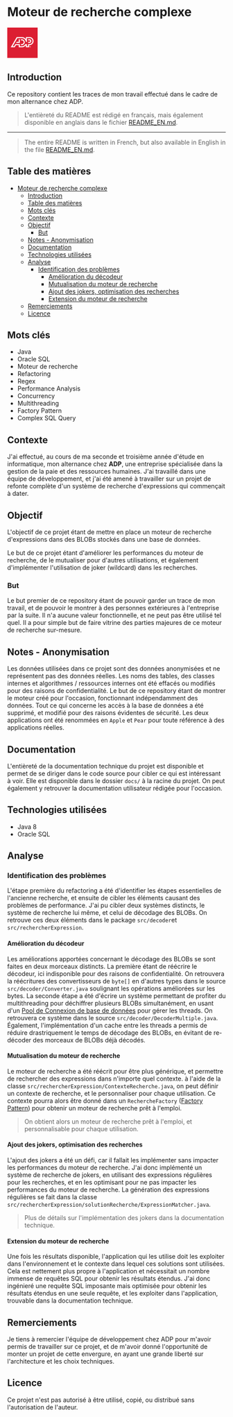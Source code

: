 # Moteur de recherche complexe

<img src="./img/adp.png" alt="ADP" width="70"/>

## Introduction

Ce repository contient les traces de mon travail effectué dans le cadre de mon alternance chez ADP.

> L'entièreté du README est rédigé en français, mais également disponible en anglais dans le fichier [README_EN.md](./README_EN.md).

---

> The entire README is written in French, but also available in English in the file [README_EN.md](./README_EN.md).

## Table des matières

- [Moteur de recherche complexe](#moteur-de-recherche-complexe)
  - [Introduction](#introduction)
  - [Table des matières](#table-des-matières)
  - [Mots clés](#mots-clés)
  - [Contexte](#contexte)
  - [Objectif](#objectif)
    - [But](#but)
  - [Notes - Anonymisation](#notes---anonymisation)
  - [Documentation](#documentation)
  - [Technologies utilisées](#technologies-utilisées)
  - [Analyse](#analyse)
    - [Identification des problèmes](#identification-des-problèmes)
      - [Amélioration du décodeur](#amélioration-du-décodeur)
      - [Mutualisation du moteur de recherche](#mutualisation-du-moteur-de-recherche)
      - [Ajout des jokers, optimisation des recherches](#ajout-des-jokers-optimisation-des-recherches)
      - [Extension du moteur de recherche](#extension-du-moteur-de-recherche)
  - [Remerciements](#remerciements)
  - [Licence](#licence)

## Mots clés

- Java
- Oracle SQL
- Moteur de recherche
- Refactoring
- Regex
- Performance Analysis
- Concurrency
- Multithreading
- Factory Pattern
- Complex SQL Query

## Contexte

J'ai effectué, au cours de ma seconde et troisième année d'étude en informatique, mon alternance chez **ADP**, une entreprise spécialisée dans la gestion de la paie et des ressources humaines. J'ai travaillé dans une équipe de développement, et j'ai été amené à travailler sur un projet de refonte complète d'un système de recherche d'expressions qui commençait à dater.

## Objectif

L'objectif de ce projet étant de mettre en place un moteur de recherche d'expressions dans des BLOBs stockés dans une base de données.

Le but de ce projet étant d'améliorer les performances du moteur de recherche, de le mutualiser pour d'autres utilisations, et également d'implémenter l'utilisation de joker (wildcard) dans les recherches.

### But

Le but premier de ce repository étant de pouvoir garder un trace de mon travail, et de pouvoir le montrer à des personnes extérieures à l'entreprise par la suite. Il n'a aucune valeur fonctionnelle, et ne peut pas être utilisé tel quel. Il a pour simple but de faire vitrine des parties majeures de ce moteur de recherche sur-mesure.

## Notes - Anonymisation

Les données utilisées dans ce projet sont des données anonymisées et ne représentent pas des données réelles. Les noms des tables, des classes internes et algorithmes / ressources internes ont été effacés ou modifiés pour des raisons de confidentialité. Le but de ce repository étant de montrer le moteur créé pour l'occasion, fonctionnant indépendamment des données. Tout ce qui concerne les accès à la base de données a été supprimé, et modifié pour des raisons évidentes de sécurité.
Les deux applications ont été renommées en `Apple` et `Pear` pour toute référence à des applications réelles.

## Documentation

L'entièreté de la documentation technique du projet est disponible et permet de se diriger dans le code source pour cibler ce qui est intéressant à voir. Elle est disponible dans le dossier `docs/` à la racine du projet. On peut également y retrouver la documentation utilisateur rédigée pour l'occasion.

## Technologies utilisées

- Java 8
- Oracle SQL

## Analyse

### Identification des problèmes

L'étape première du refactoring a été d'identifier les étapes essentielles de l'ancienne recherche, et ensuite de cibler les éléments causant des problèmes de performance. J'ai pu cibler deux systèmes distincts, le système de recherche lui même, et celui de décodage des BLOBs.
On retrouve ces deux éléments dans le package `src/decoder`et `src/rechercherExpression`.

#### Amélioration du décodeur

Les améliorations apportées concernant le décodage des BLOBs se sont faites en deux morceaux distincts. La première étant de réécrire le décodeur, ici indisponible pour des raisons de confidentialité. On retrouvera la réécritures des convertisseurs de `byte[]` en d'autres types dans le source `src/decoder/Converter.java` soulignant les opérations améliorées sur les bytes.
La seconde étape a été d'écrire un système permettant de profiter du multithreading pour déchiffrer plusieurs BLOBs simultanément, en usant d'un [Pool de Connexion de base de données](https://docs.oracle.com/javase/8/docs/api/java/util/concurrent/ExecutorService.html) pour gérer les threads. On retrouvera ce système dans le source `src/decoder/DecoderMultiple.java`.
Également, l'implémentation d'un cache entre les threads a permis de réduire drastriquement le temps de décodage des BLOBs, en évitant de re-décoder des morceaux de BLOBs déjà décodés.

#### Mutualisation du moteur de recherche

Le moteur de recherche a été réécrit pour être plus générique, et permettre de rechercher des expressions dans n'importe quel contexte. à l'aide de la classe `src/rechercherExpression/ContexteRecherche.java`, on peut définir un contexte de recherche, et le personnaliser pour chaque utilisation.
Ce contexte pourra alors être donné dans un `RechercheFactory` ([Factory Pattern](https://en.wikipedia.org/wiki/Factory_method_pattern)) pour obtenir un moteur de recherche prêt à l'emploi.

> On obtient alors un moteur de recherche prêt à l'emploi, et personnalisable pour chaque utilisation.

#### Ajout des jokers, optimisation des recherches

L'ajout des jokers a été un défi, car il fallait les implémenter sans impacter les performances du moteur de recherche. J'ai donc implémenté un système de recherche de jokers, en utilisant des expressions régulières pour les recherches, et en les optimisant pour ne pas impacter les performances du moteur de recherche. La génération des expressions régulières se fait dans la classe `src/rechercherExpression/solutionRecherche/ExpressionMatcher.java`.

> Plus de détails sur l'implémentation des jokers dans la documentation technique.

#### Extension du moteur de recherche

Une fois les résultats disponible, l'application qui les utilise doit les exploiter dans l'environnement et le contexte dans lequel ces solutions sont utilisées. Cela est nettement plus propre à l'application et nécessitait un nombre immense de requêtes SQL pour obtenir les résultats étendus. J'ai donc ingénieré une requête SQL imposante mais optimisée pour obtenir les résultats étendus en une seule requête, et les exploiter dans l'application, trouvable dans la documentation technique.

## Remerciements

Je tiens à remercier l'équipe de développement chez ADP pour m'avoir permis de travailler sur ce projet, et de m'avoir donné l'opportunité de monter un projet de cette envergure, en ayant une grande liberté sur l'architecture et les choix techniques.

## Licence

Ce projet n'est pas autorisé à être utilisé, copié, ou distribué sans l'autorisation de l'auteur.
